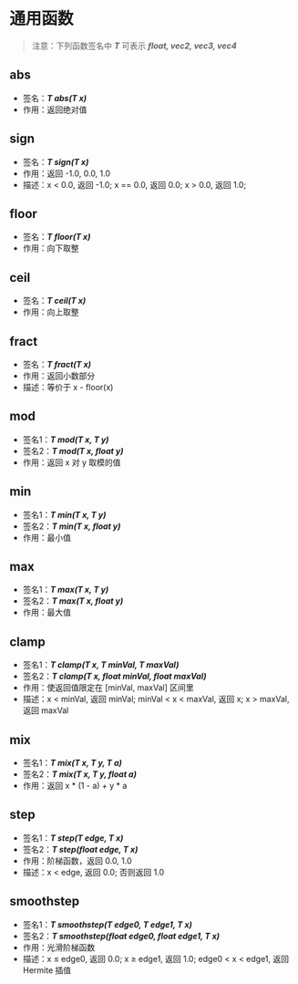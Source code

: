 # 通用函数

> 注意：下列函数签名中 ***T*** 可表示 ***float, vec2, vec3, vec4***

## abs

- 签名：***T abs(T x)***
- 作用：返回绝对值

## sign

- 签名：***T sign(T x)***
- 作用：返回 -1.0, 0.0, 1.0
- 描述：x < 0.0, 返回 -1.0; x == 0.0, 返回 0.0; x > 0.0, 返回 1.0;

## floor

- 签名：***T floor(T x)***
- 作用：向下取整

## ceil

- 签名：***T ceil(T x)***
- 作用：向上取整

## fract

- 签名：***T fract(T x)***
- 作用：返回小数部分
- 描述：等价于 x - floor(x)

## mod

- 签名1：***T mod(T x, T y)***
- 签名2：***T mod(T x, float y)***
- 作用：返回 x 对 y 取模的值

## min

- 签名1：***T min(T x, T y)***
- 签名2：***T min(T x, float y)***
- 作用：最小值

## max

- 签名1：***T max(T x, T y)***
- 签名2：***T max(T x, float y)***
- 作用：最大值

## clamp

- 签名1：***T clamp(T x, T minVal, T maxVal)***
- 签名2：***T clamp(T x, float minVal, float maxVal)***
- 作用：使返回值限定在 [minVal, maxVal] 区间里
- 描述：x < minVal, 返回 minVal; minVal < x < maxVal, 返回 x; x > maxVal, 返回 maxVal

## mix

- 签名1：***T mix(T x, T y, T a)***
- 签名2：***T mix(T x, T y, float a)***
- 作用：返回 x * (1 - a) + y * a

## step

- 签名1：***T step(T edge, T x)***
- 签名2：***T step(float edge, T x)***
- 作用：阶梯函数，返回 0.0, 1.0
- 描述：x < edge, 返回 0.0; 否则返回 1.0

## smoothstep

- 签名1：***T smoothstep(T edge0, T edge1, T x)***
- 签名2：***T smoothstep(float edge0, float edge1, T x)***
- 作用：光滑阶梯函数
- 描述：x ≤ edge0, 返回 0.0; x ≥ edge1, 返回 1.0; edge0 < x < edge1, 返回 Hermite 插值